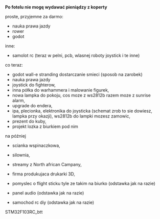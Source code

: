 **Po fotelu nie mogę wydawać pieniądzy z koperty**

proste, przyjemne za darmo:
- nauka prawa jazdy
- rower 
- godot

inne:
- samolot rc (teraz w pelni, pcb, wlasnej roboty joystick i te inne)


co teraz:
- godot wall-e stranding dostarczanie smieci (sposob na zarobek)
- nauka prawa jazdy 
- joystick do fighterow,
- inna półka do warhammera i malowanie figurek,
- nowa lampka do pokoju, cos moze z ws2812b razem moze z sunrise alarm,
- upgrade do endera,
- ipa, plecionka, elektronika do joysticka (schemat zrob to sie dowiesz, lampka przy okazji), ws2812b do lampki mozesz zamowic,
- prezent do kuby,
- projekt lozka z biurkiem pod nim

na później
- scianka wspinaczkowa,
- silownia,
- streamy z North african Campany,
- firma produkujaca drukarki 3D,

- pomyslec o flight sticku tyle ze takim na biurko (odstawka jak na razie)
- panel audio (odstawka jak na razie)
- samochod rc diy (odstawka jak na razie)

STM32F103RC_btt